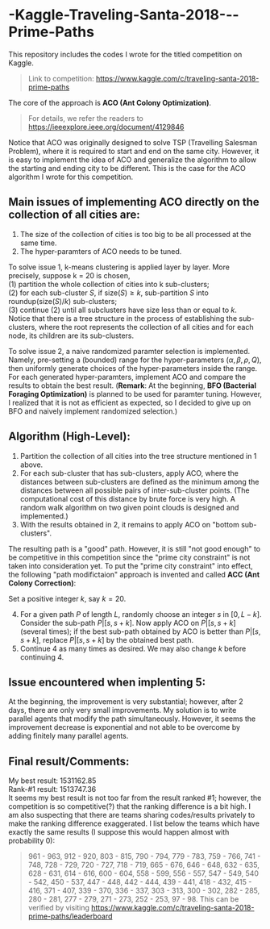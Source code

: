 # -Kaggle-Traveling-Santa-2018---Prime-Paths
This repository includes the codes I wrote for the titled competition on Kaggle. 
>Link to competition: https://www.kaggle.com/c/traveling-santa-2018-prime-paths <br>

The core of the approach is **ACO (Ant Colony Optimization)**. 
> For details, we refer the readers to https://ieeexplore.ieee.org/document/4129846 <br>

Notice that ACO was originally designed to solve TSP (Travelling Salesman Problem), where it is required to start and end on the same city. However, it is easy to implement the idea of ACO and generalize the algorithm to allow the starting and ending city to be different. This is the case for the ACO algorithm I wrote for this competition. 

## Main issues of implementing ACO directly on the collection of all cities are:
1. The size of the collection of cities is too big to be all processed at the same time. 
2. The hyper-paramters of ACO needs to be tuned.

To solve issue 1, k-means clustering is applied layer by layer. More precisely, suppose k = 20 is chosen, <br>
(1) partition the whole collection of cities into k sub-clusters; <br>
(2) for each sub-cluster $S$, if $\text{size}(S)\geq k$, sub-partition $S$ into $\text{roundup}(\text{size}(S)/k)$ sub-clusters; <br>
(3) continue (2) until all subclusters have size less than or equal to $k$.<br>
Notice that there is a tree structure in the process of establishing the sub-clusters, where the root represents the collection of all cities and for each node, its children are its sub-clusters. 

To solve issue 2, a naive randomized paramter selection is implemented. Namely, pre-setting a (bounded) range for the hyper-parameters $(\alpha, \beta, \rho, Q)$, then uniformly generate choices of the hyper-parameters inside the range. For each generated hyper-paramters, implement ACO and compare the results to obtain the best result. (**Remark**: At the beginning, **BFO (Bacterial Foraging Optimization)** is planned to be used for paramter tuning. However, I realized that it is not as efficient as expected, so I decided to give up on BFO and naively implement randomized selection.)

## Algorithm (High-Level):
1. Partition the collection of all cities into the tree structure mentioned in 1 above. 
2. For each sub-cluster that has sub-clusters, apply ACO, where the distances between sub-clusters are defined as the minimum among the distances between all possible pairs of inter-sub-cluster points. (The computational cost of this distance by brute force is very high. A random walk algorithm on two given point clouds is designed and implemented.)
3. With the results obtained in 2, it remains to apply ACO on "bottom sub-clusters". 

The resulting path is a "good" path. However, it is still "not good enough" to be competitive in this competition since the "prime city constraint" is not taken into consideration yet. To put the "prime city constraint" into effect, the following "path modifictaion" approach is invented and called **ACC (Ant Colony Correction)**:

Set a positive integer $k$, say $k = 20$.

4. For a given path $P$ of length $L$, randomly choose an integer $s$ in $[0,L-k]$. Consider the sub-path $P|{[s,s+k]}$. Now apply ACO on $P|{[s,s+k]}$ (several times); if the best sub-path obtained by ACO is better than $P|{[s,s+k]}$, replace $P|{[s,s+k]}$ by the obtained best path. 
5. Continue 4 as many times as desired. We may also change $k$ before continuing 4. 

## Issue encountered when implenting 5:
At the beginning, the improvement is very substantial; however, after 2 days, there are only very small improvements. My solution is to write parallel agents that modify the path simultaneously. However, it seems the improvement decrease is exponential and not able to be overcome by adding finitely many parallel agents.

## Final result/Comments:
My best result: 1531162.85 <br>
Rank-#1 result: 1513747.36 <br>
It seems my best result is not too far from the result ranked #1; however, the competition is so competitive(?) that the ranking difference is a bit high. I am also suspecting that there are teams sharing codes/results privately to make the ranking difference exaggerated. I list below the teams which have exactly the same results (I suppose this would happen almost with probability 0): 
>961 - 963, 912 - 920, 803 - 815, 790 - 794, 779 - 783, 759 - 766, 741 - 748, 728 - 729, 720 - 727, 718 - 719, 665 - 676, 646 - 648, 632 - 635, 628 - 631, 614 - 616, 600 - 604, 558 - 599, 556 - 557, 547 - 549, 540 - 542, 450 - 537, 447 - 448, 442 - 444, 439 - 441, 418 - 432, 415 - 416, 371 - 407, 339 - 370, 336 - 337, 303 - 313, 300 - 302, 282 - 285, 280 - 281, 277 - 279, 271 - 273, 252 - 253, 97 - 98.
This can be verified by visiting 
> https://www.kaggle.com/c/traveling-santa-2018-prime-paths/leaderboard



